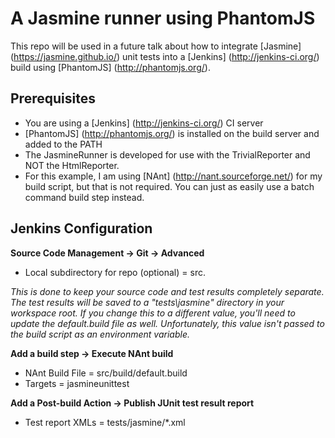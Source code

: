A Jasmine runner using PhantomJS
================================
This repo will be used in a future talk about how to integrate [Jasmine] (https://jasmine.github.io/) unit tests into a [Jenkins] (http://jenkins-ci.org/) build using [PhantomJS] (http://phantomjs.org/).

Prerequisites 
-----
* You are using a [Jenkins] (http://jenkins-ci.org/) CI server
* [PhantomJS] (http://phantomjs.org/) is installed on the build server and added to the PATH
* The JasmineRunner is developed for use with the TrivialReporter and NOT the HtmlReporter.
* For this example, I am using [NAnt] (http://nant.sourceforge.net/) for my build script, but that is not required.  You can just as easily use a batch command build step instead.

Jenkins Configuration
---------------------
**Source Code Management -> Git -> Advanced**

* Local subdirectory for repo (optional) = src.

*This is done to keep your source code and test results completely separate.  The test results will be saved to a "tests\jasmine" directory in your workspace root. If you change this to a different value, you'll need to update the default.build file as well.  Unfortunately, this value isn't passed to the build script as an environment variable.*

**Add a build step -> Execute NAnt build**

* NAnt Build File = src/build/default.build
* Targets = jasmineunittest

**Add a Post-build Action -> Publish JUnit test result report**

* Test report XMLs = tests/jasmine/*.xml
